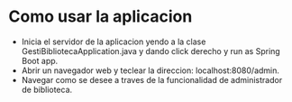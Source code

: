 # Como usar la aplicacion

- Inicia el servidor de la aplicacion yendo a la clase GestiBibliotecaApplication.java y dando click derecho y run as Spring Boot app.
- Abrir un navegador web y teclear la direccion: localhost:8080/admin.
- Navegar como se desee a traves de la funcionalidad de administrador de biblioteca.